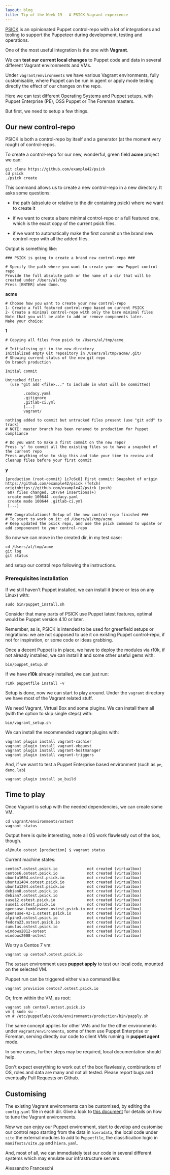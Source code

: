 ```yaml
---
layout: blog
title: Tip of the Week 19 - A PSICK Vagrant experience
---
```


[PSICK](http://github.com/example42/psick) is an opinionated Puppet control-repo with a lot of integrations and tooling to support the Puppeteer during development, testing and operations.

One of the most useful integration is the one with **Vagrant**.

We can **test our current local changes** to Puppet code and data in several different Vagrant environments and VMs.

Under ```vagrant/environments``` we have various Vagrant environments, fully customisable, where Puppet can be run in agent or apply mode testing directly the effect of our changes on the repo.

Here we can test different Operating Systems and Puppet setups, with Puppet Enterprise (PE), OSS Puppet or The Foreman masters.

But first, we need to setup a few things.

## Our new control-repo

PSICK is both a control-repo by itself and a generator (at the moment very rough) of control-repos.

To create a control-repo for our new, wonderful, green field **acme** project we can:

    git clone https://github.com/example42/psick
    cd psick
    ./psick create

This command allows us to create a new control-repo in a new directory. It asks some questions:

- the path (absolute or relative to the dir containing psick) where we want to create it

- if we want to create a bare minimal control-repo or a full featured one, which is the exact copy of the current psick files.

- if we want to automatically make the first commit on the brand new control-repo with all the added files.

Output is something like:

    ### PSICK is going to create a brand new control-repo ###

    # Specify the path where you want to create your new Puppet control-repo
    Provide the full absolute path or the name of a dir that will be created under /Users/al/tmp
    Press [ENTER] when done.

**acme**

    # Choose how you want to create your new control-repo
    1- Create a full featured control-repo based on current PSICK
    2- Create a minimal control-repo with only the bare minimal files
    Note that you will be able to add or remove components later.
    Make your choice:

 **1**

    # Copying all files from psick to /Users/al/tmp/acme

    # Initialising git in the new directory
    Initialized empty Git repository in /Users/al/tmp/acme/.git/
    # Showing current status of the new git repo
    On branch production

    Initial commit

    Untracked files:
      (use "git add <file>..." to include in what will be committed)

            .codacy.yaml
            .gitignore
            .gitlab-ci.yml
            [...]
            vagrant/

    nothing added to commit but untracked files present (use "git add" to track)
    # NOTE: master branch has been renamed to production for Puppet compliance

    # Do you want to make a first commit on the new repo?
    Press 'y' to commit all the existing files so to have a snapshot of the current repo
    Press anything else to skip this and take your time to review and cleanup files before your first commit

**y**

    [production (root-commit) 1c7c6c8] First commit: Snapshot of origin     https://github.com/example42/psick (fetch) originhttps://github.com/example42/psick (push)
     607 files changed, 107764 insertions(+)
     create mode 100644 .codacy.yaml
     create mode 100644 .gitlab-ci.yml
     [...]

    ### Congratulations! Setup of the new control-repo finished ###
    # To start to work on it: cd /Users/al/tmp/acme
    # Keep updated the psick repo, and use the psick command to update or add componenent to your control-repo

So now we can move in the created dir, in my test case:

    cd /Users/al/tmp/acme
    git log
    git status

and setup our control repo following the instructions.

### Prerequisites installation

If we still haven't Puppet installed, we can install it (more or less on any Linux) with:

    sudo bin/puppet_install.sh

Consider that many parts of PSICK use Puppet latest features, optimal would be Puppet version 4.10 or later.

Remember, as is, PSICK is intended to be used for greenfield setups or migrations: we are not supposed to use it on existing Puppet control-repo, if not for inspiration, or some code or ideas grabbing.

Once a decent Puppet is in place, we have to deploy the modules via r10k, if not already installed, we can install it and some other useful gems with:

    bin/puppet_setup.sh

If we have **r10k** already installed, we can just run:

    r10k puppetfile install -v

Setup is done, now we can start to play around. Under the ```vagrant``` directory we have most of the Vagrant related stuff.

We need Vagrant, Virtual Box and some plugins. We can install them all (with the option to skip single steps) with:

    bin/vagrant_setup.sh

We can install the recommended vagrant plugins with:

    vagrant plugin install vagrant-cachier
    vagrant plugin install vagrant-vbguest
    vagrant plugin install vagrant-hostmanager
    vagrant plugin install vagrant-triggers

And, if we want to test a Puppet Enterprise based environment (such as ```pe```, ```demo```, ```lab```)

    vagrant plugin install pe_build


## Time to play

Once Vagrant is setup with the needed dependencies, we can create some VM.

    cd vagrant/environments/ostest
    vagrant status

Output here is quite interesting, note all OS work flawlessly out of the box, though.

    al@mule ostest [production] $ vagrant status
Current machine states:

    centos7.ostest.psick.io             not created (virtualbox)
    centos6.ostest.psick.io             not created (virtualbox)
    ubuntu1604.ostest.psick.io          not created (virtualbox)
    ubuntu1404.ostest.psick.io          not created (virtualbox)
    ubuntu1204.ostest.psick.io          not created (virtualbox)
    debian8.ostest.psick.io             not created (virtualbox)
    debian7.ostest.psick.io             not created (virtualbox)
    suse12.ostest.psick.io              not created (virtualbox)
    suse11.ostest.psick.io              not created (virtualbox)
    opensuse-tumbleweed.ostest.psick.io not created (virtualbox)
    opensuse-42-1.ostest.psick.io       not created (virtualbox)
    alpine3.ostest.psick.io             not created (virtualbox)
    fedora23.ostest.psick.io            not created (virtualbox)
    cumulus.ostest.psick.io             not created (virtualbox)
    windows2012-ostest                  not created (virtualbox)
    windows2008-ostest                  not created (virtualbox)

We try a Centos 7 vm:

    vagrant up centos7.ostest.psick.io

The ```ostest``` environment uses **puppet apply** to test our local code, mounted on the selected VM.

Puppet run can be triggered either via a command like:

    vagrant provision centos7.ostest.psick.io

Or, from within the VM, as root:

    vagrant ssh centos7.ostest.psick.io
    vm $ sudo su -
    vm # /etc/puppetlabs/code/environments/production/bin/papply.sh

The same concept applies for other VMs and for the other environments under ```vagrant/environments```, some of them use Puppet Enterprise or Foreman, serving directly our code to client VMs running in **puppet agent** mode.

In some cases, further steps may be required, local documentation should help.

Don't expect everything to work out of the box flawlessly, combinations of OS, roles and data are many and not all tested.
Please report bugs and eventually Pull Requests on Github.

## Customising

The existing Vagrant environments can be customised, by editing the ```config.yaml``` file in each dir.
Give a look to [this document](https://github.com/example42/psick/blob/production/docs/vagrant.md) for  details on how to tune the Vagrant environments.

Now we can enjoy our Puppet environment, start to develop and customise our control repo starting from the data in ```hieradata```, the local code under ```site``` the external modules to add to ```Puppetfile```, the classification logic in ```manifests/site.pp``` and ```hiera.yaml```.

And, most of all, we can immediately test our code in several different systems which may emulate our infrastructure servers.

Alessandro Franceschi
